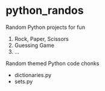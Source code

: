 # python_randos
Random Python projects for fun

  1. Rock, Paper, Scissors
  2. Guessing Game
  3. ...

Random themed Python code chonks
  - dictionaries.py
  - sets.py